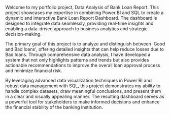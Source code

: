 Welcome to my portfolio project, Data Analysis of Bank Loan Report. This project showcases my expertise in combining Power BI and SQL to create a dynamic and interactive Bank Loan Report Dashboard. The dashboard is designed to integrate data seamlessly, providing real-time insights and enabling a data-driven approach to business analytics and strategic decision-making.

The primary goal of this project is to analyze and distinguish between 'Good and Bad loans', offering detailed insights that can help reduce losses due to Bad loans. Through comprehensive data analysis, I have developed a system that not only highlights patterns and trends but also provides actionable recommendations to improve the overall loan approval process and minimize financial risk.

By leveraging advanced data visualization techniques in Power BI and robust data management with SQL, this project demonstrates my ability to handle complex datasets, draw meaningful conclusions, and present them in a clear and visually appealing manner. The resulting dashboard serves as a powerful tool for stakeholders to make informed decisions and enhance the financial stability of the banking institution.
